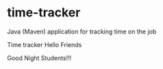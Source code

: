 # time-tracker
Java (Maven) application for tracking time on the job

Time tracker
Hello Friends

Good Night Students!!!
